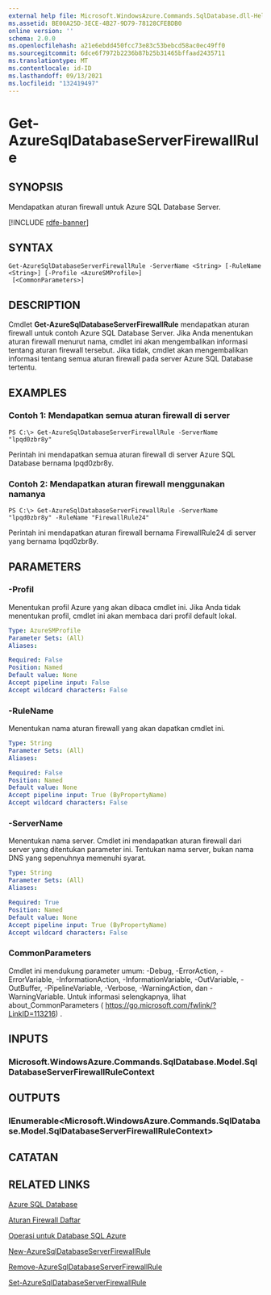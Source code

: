```yaml
---
external help file: Microsoft.WindowsAzure.Commands.SqlDatabase.dll-Help.xml
ms.assetid: BE00A25D-3ECE-4B27-9D79-78128CFEBDB0
online version: ''
schema: 2.0.0
ms.openlocfilehash: a21e6ebdd450fcc73e83c53bebcd58ac0ec49ff0
ms.sourcegitcommit: 6dce6f7972b2236b87b25b31465bffaad2435711
ms.translationtype: MT
ms.contentlocale: id-ID
ms.lasthandoff: 09/13/2021
ms.locfileid: "132419497"
---
```

# Get-AzureSqlDatabaseServerFirewallRule

## SYNOPSIS
Mendapatkan aturan firewall untuk Azure SQL Database Server.

[!INCLUDE [rdfe-banner](../../includes/rdfe-banner.md)]

## SYNTAX

```
Get-AzureSqlDatabaseServerFirewallRule -ServerName <String> [-RuleName <String>] [-Profile <AzureSMProfile>]
 [<CommonParameters>]
```

## DESCRIPTION
Cmdlet **Get-AzureSqlDatabaseServerFirewallRule** mendapatkan aturan firewall untuk contoh Azure SQL Database Server.
Jika Anda menentukan aturan firewall menurut nama, cmdlet ini akan mengembalikan informasi tentang aturan firewall tersebut.
Jika tidak, cmdlet akan mengembalikan informasi tentang semua aturan firewall pada server Azure SQL Database tertentu.

## EXAMPLES

### Contoh 1: Mendapatkan semua aturan firewall di server
```
PS C:\> Get-AzureSqlDatabaseServerFirewallRule -ServerName "lpqd0zbr8y"
```

Perintah ini mendapatkan semua aturan firewall di server Azure SQL Database bernama lpqd0zbr8y.

### Contoh 2: Mendapatkan aturan firewall menggunakan namanya
```
PS C:\> Get-AzureSqlDatabaseServerFirewallRule -ServerName "lpqd0zbr8y" -RuleName "FirewallRule24"
```

Perintah ini mendapatkan aturan firewall bernama FirewallRule24 di server yang bernama lpqd0zbr8y.

## PARAMETERS

### -Profil
Menentukan profil Azure yang akan dibaca cmdlet ini.
Jika Anda tidak menentukan profil, cmdlet ini akan membaca dari profil default lokal.

```yaml
Type: AzureSMProfile
Parameter Sets: (All)
Aliases: 

Required: False
Position: Named
Default value: None
Accept pipeline input: False
Accept wildcard characters: False
```

### -RuleName
Menentukan nama aturan firewall yang akan dapatkan cmdlet ini.

```yaml
Type: String
Parameter Sets: (All)
Aliases: 

Required: False
Position: Named
Default value: None
Accept pipeline input: True (ByPropertyName)
Accept wildcard characters: False
```

### -ServerName
Menentukan nama server.
Cmdlet ini mendapatkan aturan firewall dari server yang ditentukan parameter ini.
Tentukan nama server, bukan nama DNS yang sepenuhnya memenuhi syarat.

```yaml
Type: String
Parameter Sets: (All)
Aliases: 

Required: True
Position: Named
Default value: None
Accept pipeline input: True (ByPropertyName)
Accept wildcard characters: False
```

### CommonParameters
Cmdlet ini mendukung parameter umum: -Debug, -ErrorAction, -ErrorVariable, -InformationAction, -InformationVariable, -OutVariable, -OutBuffer, -PipelineVariable, -Verbose, -WarningAction, dan -WarningVariable. Untuk informasi selengkapnya, lihat about_CommonParameters ( https://go.microsoft.com/fwlink/?LinkID=113216) .

## INPUTS

### Microsoft.WindowsAzure.Commands.SqlDatabase.Model.SqlDatabaseServerFirewallRuleContext

## OUTPUTS

### IEnumerable\<Microsoft.WindowsAzure.Commands.SqlDatabase.Model.SqlDatabaseServerFirewallRuleContext\>

## CATATAN

## RELATED LINKS

[Azure SQL Database](https://azure.microsoft.com/en-us/services/sql-database/)

[Aturan Firewall Daftar](https://msdn.microsoft.com/en-us/library/azure/dn505715.aspx)

[Operasi untuk Database SQL Azure](https://msdn.microsoft.com/en-us/library/azure/dn505719.aspx)

[New-AzureSqlDatabaseServerFirewallRule](./New-AzureSqlDatabaseServerFirewallRule.md)

[Remove-AzureSqlDatabaseServerFirewallRule](./Remove-AzureSqlDatabaseServerFirewallRule.md)

[Set-AzureSqlDatabaseServerFirewallRule](./Set-AzureSqlDatabaseServerFirewallRule.md)


